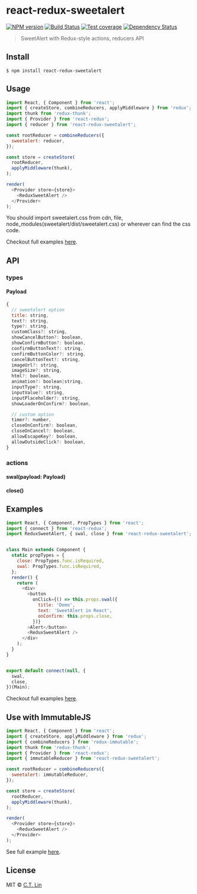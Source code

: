 # react-redux-sweetalert

[![NPM version][npm-image]][npm-url]
[![Build Status][travis-image]][travis-url]
[![Test coverage][coveralls-image]][coveralls-url]
[![Dependency Status][david_img]][david_site]

> SweetAlert with Redux-style actions, reducers API


## Install

```
$ npm install react-redux-sweetalert
```


## Usage

```js
import React, { Component } from 'react';
import { createStore, combineReducers, applyMiddleware } from 'redux';
import thunk from 'redux-thunk';
import { Provider } from 'react-redux';
import { reducer } from 'react-redux-sweetalert';

const rootReducer = combineReducers({
  sweetalert: reducer,
});

const store = createStore(
  rootReducer,
  applyMiddleware(thunk),
);

render(
  <Provider store={store}>
    <ReduxSweetAlert />
  </Provider>
);
```

You should import sweetalert.css from cdn, file, node_modules(sweetalert/dist/sweetalert.css) or wherever can find the css code.

Checkout full examples [here](https://github.com/chentsulin/react-redux-sweetalert/tree/master/examples).

## API

### types

#### Payload

```js
{
  // sweetalert option
  title: string,
  text?: string,
  type?: string,
  customClass?: string,
  showCancelButton?: boolean,
  showConfirmButton?: boolean,
  confirmButtonText?: string,
  confirmButtonColor?: string,
  cancelButtonText?: string,
  imageUrl?: string,
  imageSize?: string,
  html?: boolean,
  animation?: boolean|string,
  inputType?: string,
  inputValue?: string,
  inputPlaceholder?: string,
  showLoaderOnConfirm?: boolean,

  // custom option
  timer?: number,
  closeOnConfirm?: boolean,
  closeOnCancel?: boolean,
  allowEscapeKey?: boolean,
  allowOutsideClick?: boolean,
}
```

### actions

#### swal(payload: Payload)

#### close()

## Examples

```js
import React, { Component, PropTypes } from 'react';
import { connect } from 'react-redux';
import ReduxSweetAlert, { swal, close } from 'react-redux-sweetalert'; // eslint-disable-line


class Main extends Component {
  static propTypes = {
    close: PropTypes.func.isRequired,
    swal: PropTypes.func.isRequired,
  };
  render() {
    return (
      <div>
        <button
          onClick={() => this.props.swal({
            title: 'Demo',
            text: 'SweetAlert in React',
            onConfirm: this.props.close,
          })}
        >Alert</button>
        <ReduxSweetAlert />
      </div>
    );
  }
}


export default connect(null, {
  swal,
  close,
})(Main);
```

Checkout full examples [here](./examples).

## Use with ImmutableJS

```js
import React, { Component } from 'react';
import { createStore, applyMiddleware } from 'redux';
import { combineReducers } from 'redux-immutable';
import thunk from 'redux-thunk';
import { Provider } from 'react-redux';
import { immutableReducer } from 'react-redux-sweetalert';

const rootReducer = combineReducers({
  sweetalert: immutableReducer,
});

const store = createStore(
  rootReducer,
  applyMiddleware(thunk),
);

render(
  <Provider store={store}>
    <ReduxSweetAlert />
  </Provider>
);
```

See full example [here](https://github.com/chentsulin/react-redux-sweetalert/tree/master/examples/immutable/components/App.js).

## License

MIT © [C.T. Lin](https://github.com/chentsulin/react-redux-sweetalert)

[npm-image]: https://badge.fury.io/js/react-redux-sweetalert.svg
[npm-url]: https://npmjs.org/package/react-redux-sweetalert
[travis-image]: https://travis-ci.org/chentsulin/react-redux-sweetalert.svg?branch=master
[travis-url]: https://travis-ci.org/chentsulin/react-redux-sweetalert
[coveralls-image]: https://coveralls.io/repos/chentsulin/react-redux-sweetalert/badge.svg?branch=master&service=github
[coveralls-url]: https://coveralls.io/r/chentsulin/react-redux-sweetalert?branch=master
[david_img]: https://david-dm.org/chentsulin/react-redux-sweetalert.svg
[david_site]: https://david-dm.org/chentsulin/react-redux-sweetalert

